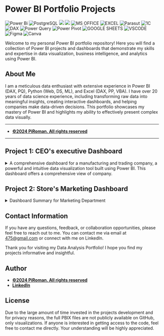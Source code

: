# Power BI Portfolio Projects
![Power Bi](https://img.shields.io/badge/power_bi-F2C811?style=for-the-badge&logo=powerbi&logoColor=black)
![PostgreSQL](https://img.shields.io/badge/PostgreSQL-316192?style=for-the-badge&logo=postgresql&logoColor=white)
![](https://img.shields.io/badge/MySQL-00000F?style=for-the-badge&logo=mysql&logoColor=white)
![](https://img.shields.io/badge/SQLite-07405E?style=for-the-badge&logo=sqlite&logoColor=white)
![MS OFFICE](https://img.shields.io/badge/Microsoft_Office-D83B01?style=for-the-badge&logo=microsoft-office&logoColor=white)
![EXCEL](https://img.shields.io/badge/Microsoft_Excel-217346?style=for-the-badge&logo=microsoft-excel&logoColor=white)
![Parasut](https://img.shields.io/badge/Parasut-D83B01?style=for-the-badge&logo=Parasut&logoColor=white)
![1C](https://img.shields.io/badge/1C-F2C811?style=for-the-badge&logo=1C&logoColor=black)
![DAX](https://img.shields.io/badge/DAX-00000F?style=for-the-badge&logo=DAX&logoColor=white)
![Power Query](https://img.shields.io/badge/PowerQuery-07405E?style=for-the-badge&logo=PowerQuery&logoColor=white)
![Power Pivot](https://img.shields.io/badge/PowerPivot-%2300C4CC.svg?style=for-the-badge&logo=PowerPivot&logoColor=white)
![GOOGLE SHEETS](https://img.shields.io/badge/Google%20Sheets-34A853?style=for-the-badge&logo=google-sheets&logoColor=white)
![VSCODE](https://img.shields.io/badge/VSCode-0078D4?style=for-the-badge&logo=visual%20studio%20code&logoColor=white)
![Figma](https://img.shields.io/badge/Figma-F24E1E?style=for-the-badge&logo=figma&logoColor=white)
![Canva](https://img.shields.io/badge/Canva-%2300C4CC.svg?style=for-the-badge&logo=Canva&logoColor=white)





Welcome to my personal Power BI portfolio repository! Here you will find a collection of Power BI projects and dashboards that demonstrate my skills and expertise in data visualization, business intelligence, and analytics using Power BI.

## About Me
I am a meticulous data enthusiast with extensive experience in Power BI (DAX, PQ), Python (Web, DS, ML), and Excel (DAX, PP, VBA). I have over 20 years of data science experience, including transforming raw data into meaningful insights, creating interactive dashboards, and helping companies make data-driven decisions. This portfolio showcases my mastery of Power BI and highlights my ability to effectively present complex data visually.

---
- <ins><b>©2024 PiRoman. All rights reserved</b></ins>
---
## Project 1: CEO's executive Dashboard



<details>
  <summary>A comprehensive dashboard for a manufacturing and trading company, 
a powerful and intuitive data visualization tool built using Power BI. 
This dashboard offers a comprehensive view of company.</summary>

The dashboard including a full analysis of all areas of activity on any selected date / period:

1. Production indicators:
- warehouse turnover
- purchases and sales
- equipment loading
- fixed assets

2. Financial indicators:
- cost price and profitability for each product and direction
- general production costs
- calculation of working capital
- balances by counterparties
- profits and losses
- capital gains

3. Budgeting:
- control of debt terms
- borrowed funds
- cash flow
- warehouse inventory planning

4. Labor resources:
- payroll
- staff turnover
- balances with employees

5. Market reviews:
- industry reviews
- analysis of the company's pricing policy

Below you can see some of the functionality of this dashboard (all data is anonymized and changed).


 ###  F.A.Q.
![Help gif](https://github.com/PIRomanCod/Power-BI-Portfolio/blob/main/src/F.A.Q..gif)

### Summary overview
![Overview gif](https://github.com/PIRomanCod/Power-BI-Portfolio/blob/main/src/company%20overview.gif)

###  Profit calculation and analyse 
![Profit gif](https://github.com/PIRomanCod/Power-BI-Portfolio/blob/main/src/profit.gif)

### Turning money 
![Turning money gif](https://github.com/PIRomanCod/Power-BI-Portfolio/blob/main/src/turning%20money.gif)

### Markets 
![Markets gif](https://github.com/PIRomanCod/Power-BI-Portfolio/blob/main/src/market%20condition.gif)

###  Balances with counterparties
![Balances gif](https://github.com/PIRomanCod/Power-BI-Portfolio/blob/main/src/counterparties%20balances.gif)

###  Cashflow
![Cashflow gif](https://github.com/PIRomanCod/Power-BI-Portfolio/blob/main/src/cashflow.gif)

###  Stocks 
![Stocks gif](https://github.com/PIRomanCod/Power-BI-Portfolio/blob/main/src/stocks.gif)

###  Employee
![HR gif](https://github.com/PIRomanCod/Power-BI-Portfolio/blob/main/src/hr.gif)

</details>

## Project 2: Store's Marketing Dashboard  

<details>
<summary>Dashboard Summary for Marketing Department</summary>

This dashboard provides a comprehensive analysis of key customer and product metrics to inform marketing strategy and sales optimization. Key features include:

Dynamic ABC Analysis: Enables segmentation of customers and products into A, B, and C categories based on contribution metrics (such as revenue or profit), helping identify high-value segments and prioritize marketing efforts.

Basket Analysis: Offers insights into product associations within customer transactions, highlighting commonly co-purchased items. This aids in designing targeted cross-selling strategies and promotions.

Top-N Product Analysis: Tracks the performance of selected top, middle, and bottom-performing products over time, allowing the team to evaluate shifts in product demand and identify opportunities for growth or improvement.

RFM (Recency, Frequency, Monetary) analysis is a critical tool for businesses aiming to enhance customer relationships and drive revenue growth. By segmenting customers based on their purchasing behavior, organizations can identify high-value customers, tailor marketing strategies, and improve customer retention.

This analysis allows businesses to:

Prioritize Marketing Efforts: Understanding which customers are most engaged helps allocate marketing resources effectively, ensuring that high-value segments receive targeted campaigns.

Enhance Customer Retention: By identifying at-risk customers, businesses can implement strategies to re-engage them, ultimately reducing churn rates.

Optimize Product Offerings: RFM analysis provides insights into customer preferences, enabling companies to adjust their product offerings to better meet demand.

Increase Sales and Revenue: By focusing on loyal and high-value customers, businesses can boost sales through personalized promotions and tailored communication.

Drive Strategic Decision-Making: RFM insights inform broader business strategies, including inventory management, pricing strategies, and customer service enhancements.

In summary, RFM analysis is essential for any organization seeking to improve customer relationships, maximize profitability, and sustain long-term growth in a competitive market.

This dashboard equips the marketing department with actionable data insights, enabling strategic planning and optimized customer engagement efforts.

### Basket Analysis
![Basket Analysis gif](https://github.com/PIRomanCod/Power-BI-Portfolio/blob/main/src/marketing%20%20basket%20analysis.gif)


### Customers Dynamic ABC Analysis
![Customers ABC gif](https://github.com/PIRomanCod/Power-BI-Portfolio/blob/main/src/marketing%20%20customers%20abc%20analyse%20.gif)


### Products Dynamic ABC Analysis
![Products ABC gif](https://github.com/PIRomanCod/Power-BI-Portfolio/blob/main/src/marketing%20products%20abc%20analyse.gif)


### Top-N Product Analysis
![Top-N gif](https://github.com/PIRomanCod/Power-BI-Portfolio/blob/main/src/marketing%20top%20products%20analyse.gif)

### RFM (Recency, Frequency, Monetary) customers Analysis
![RFM gif](https://github.com/PIRomanCod/Power-BI-Portfolio/blob/main/src/marketing%20%20rmf.gif)

</details>

## Contact Information

If you have any questions, feedback, or collaboration opportunities, 
please feel free to reach out to me. You can contact me via email at [475@gmail.com](mailto:info@4751413@gmail.com) 
or connect with me on LinkedIn.

Thank you for visiting my Data Analysis Portfolio! I hope you find my projects informative and insightful.



## Author
- <ins><b>©2024 PiRoman. All rights reserved</b></ins>
- <b>[LinkedIn](https://www.linkedin.com/in/roman-pimonov-41048b18b/)</b>


  
## License
Due to the large amount of time invested in the projects development and for privacy reasons, the full PBIX files are not publicly available on GitHub, only visualizations. If anyone is interested in getting access to the code, feel free to contact me directly. Your understanding will be highly appreciated. 
<!-- Please check out my [WebSite](https://www.) profile. Thanks -->
 
 